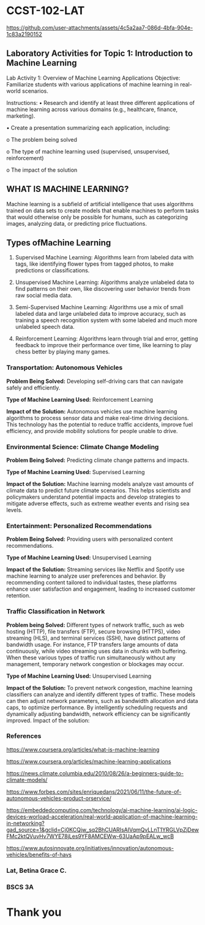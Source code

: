 # CCST-102-LAT

https://github.com/user-attachments/assets/4c5a2aa7-086d-4bfa-904e-1c83a2190152

## Laboratory Activities for Topic 1: Introduction to Machine Learning

Lab Activity 1: Overview of Machine Learning Applications
Objective: Familiarize students with various applications of machine learning in real-world scenarios.

Instructions:
•    Research and identify at least three different applications of machine learning across various domains (e.g., healthcare, finance, marketing).

•    Create a presentation summarizing each application, including:

o    The problem being solved

o    The type of machine learning used (supervised, unsupervised, reinforcement)

o    The impact of the solution

## WHAT IS MACHINE LEARNING?

Machine learning is a subfield of artificial intelligence that uses algorithms trained on data sets to create models that enable machines to perform tasks that would otherwise only be possible for humans, such as categorizing images, analyzing data, or predicting price fluctuations.

## Types ofMachine Learning

1. Supervised Machine Learning: Algorithms learn from labeled data with tags, like identifying flower types from tagged photos, to make predictions or classifications.

2. Unsupervised Machine Learning: Algorithms analyze unlabeled data to find patterns on their own, like discovering user behavior trends from raw social media data.

3. Semi-Supervised Machine Learning: Algorithms use a mix of small labeled data and large unlabeled data to improve accuracy, such as training a speech recognition system with some labeled and much more unlabeled speech data.

4. Reinforcement Learning: Algorithms learn through trial and error, getting feedback to improve their performance over time, like learning to play chess better by playing many games.

###  Transportation: Autonomous Vehicles

**Problem Being Solved:** Developing self-driving cars that can navigate safely and efficiently.

**Type of Machine Learning Used:** Reinforcement Learning

**Impact of the Solution:** Autonomous vehicles use machine learning algorithms to process sensor data and make real-time driving decisions. This technology has the potential to reduce traffic accidents, improve fuel efficiency, and provide mobility solutions for people unable to drive.

###  Environmental Science: Climate Change Modeling

**Problem Being Solved:** Predicting climate change patterns and impacts.

**Type of Machine Learning Used:** Supervised Learning

**Impact of the Solution:** Machine learning models analyze vast amounts of climate data to predict future climate scenarios. This helps scientists and policymakers understand potential impacts and develop strategies to mitigate adverse effects, such as extreme weather events and rising sea levels.

###  Entertainment: Personalized Recommendations

**Problem Being Solved:** Providing users with personalized content recommendations.

**Type of Machine Learning Used:** Unsupervised Learning

**Impact of the Solution:** Streaming services like Netflix and Spotify use machine learning to analyze user preferences and behavior. By recommending content tailored to individual tastes, these platforms enhance user satisfaction and engagement, leading to increased customer retention.

### Traffic Classification in Network

**Problem being Solved:** Different types of network traffic, such as web hosting (HTTP), file transfers (FTP), secure browsing (HTTPS), video streaming (HLS), and terminal services (SSH), have distinct patterns of bandwidth usage. For instance, FTP transfers large amounts of data continuously, while video streaming uses data in chunks with buffering. When these various types of traffic run simultaneously without any management, temporary network congestion or blockages may occur.

**Type of Machine Learning Used:** Unsupervised Learning

**Impact of the Solution:** To prevent network congestion, machine learning classifiers can analyze and identify different types of traffic. These models can then adjust network parameters, such as bandwidth allocation and data caps, to optimize performance. By intelligently scheduling requests and dynamically adjusting bandwidth, network efficiency can be significantly improved.
Impact of the solution:

### References

https://www.coursera.org/articles/what-is-machine-learning

https://www.coursera.org/articles/machine-learning-applications

https://news.climate.columbia.edu/2010/08/26/a-beginners-guide-to-climate-models/

https://www.forbes.com/sites/enriquedans/2021/06/11/the-future-of-autonomous-vehicles-product-orservice/

https://embeddedcomputing.com/technology/ai-machine-learning/ai-logic-devices-worload-acceleration/real-world-application-of-machine-learning-in-networking?gad_source=1&gclid=Cj0KCQjw_sq2BhCUARIsAIVqmQvLLnT1YRGLVpZjDewFMc2ktQVuvHv7WYE78jLes9YF8AMCEWw-63UaAp9pEALw_wcB

https://www.autosinnovate.org/initiatives/innovation/autonomous-vehicles/benefits-of-havs

### Lat, Betina Grace C.
### BSCS 3A

# Thank you
